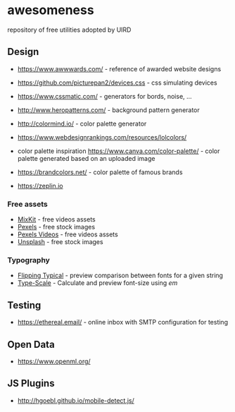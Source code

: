 # awesomeness
repository of free utilities adopted by UIRD


## Design

- https://www.awwwards.com/ - reference of awarded website designs

- https://github.com/picturepan2/devices.css - css simulating devices
- https://www.cssmatic.com/ - generators for bords, noise, ...
- http://www.heropatterns.com/ - background pattern generator
- http://colormind.io/ - color palette generator
- https://www.webdesignrankings.com/resources/lolcolors/
- color palette inspiration
https://www.canva.com/color-palette/ - color palette generated based on an uploaded image
- https://brandcolors.net/ - color palette of famous brands
- https://zeplin.io


### Free assets 
- [MixKit](https://mixkit.co/) - free videos assets
- [Pexels](https://www.pexels.com/) - free stock images
- [Pexels Videos](https://www.pexels.com/videos/) - free videos assets
- [Unsplash](https://unsplash.com/) - free stock images

### Typography
- [Flipping Typical](http://flippingtypical.com/) - preview comparison between fonts for a given string
- [Type-Scale](https://type-scale.com/) - Calculate and preview font-size using *em*

## Testing
- https://ethereal.email/ - online inbox with SMTP configuration for testing

## Open Data
- https://www.openml.org/


## JS Plugins
- http://hgoebl.github.io/mobile-detect.js/
